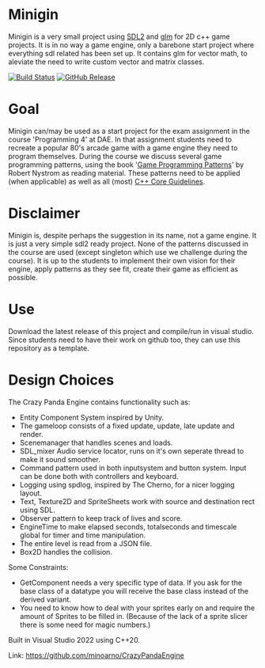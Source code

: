 # Minigin

Minigin is a very small project using [SDL2](https://www.libsdl.org/) and [glm](https://github.com/g-truc/glm) for 2D c++ game projects. It is in no way a game engine, only a barebone start project where everything sdl related has been set up. It contains glm for vector math, to aleviate the need to write custom vector and matrix classes.

[![Build Status](https://github.com/avadae/minigin/actions/workflows/msbuild.yml/badge.svg)](https://github.com/avadae/msbuild/actions)
[![GitHub Release](https://img.shields.io/github/v/release/avadae/minigin?logo=github&sort=semver)](https://github.com/avadae/minigin/releases/latest)

# Goal

Minigin can/may be used as a start project for the exam assignment in the course 'Programming 4' at DAE. In that assignment students need to recreate a popular 80's arcade game with a game engine they need to program themselves. During the course we discuss several game programming patterns, using the book '[Game Programming Patterns](https://gameprogrammingpatterns.com/)' by Robert Nystrom as reading material. These patterns need to be applied (when applicable) as well as all (most) [C++ Core Guidelines](https://isocpp.github.io/CppCoreGuidelines/CppCoreGuidelines).

# Disclaimer

Minigin is, despite perhaps the suggestion in its name, not a game engine. It is just a very simple sdl2 ready project. None of the patterns discussed in the course are used (except singleton which use we challenge during the course). It is up to the students to implement their own vision for their engine, apply patterns as they see fit, create their game as efficient as possible.

# Use

Download the latest release of this project and compile/run in visual studio. Since students need to have their work on github too, they can use this repository as a template.

# Design Choices

The Crazy Panda Engine contains functionality such as:
- Entity Component System inspired by Unity.
- The gameloop consists of a fixed update, update, late update and render.
- Scenemanager that handles scenes and loads.
- SDL_mixer Audio service locator, runs on it's own seperate thread to make it sound smoother.
- Command pattern used in both inputsystem and button system. Input can be done both with controllers and keyboard.
- Logging using spdlog, inspired by The Cherno, for a nicer logging layout.
- Text, Texture2D and SpriteSheets work with source and destination rect using SDL.
- Observer pattern to keep track of lives and score.
- EngineTime to make elapsed seconds, totalseconds and timescale global for timer and time manipulation.
- The entire level is read from a JSON file.
- Box2D handles the collision.

Some Constraints:
- GetComponent needs a very specific type of data. If you ask for the base class of a datatype you will receive the base class instead of the derived variant.
- You need to know how to deal with your sprites early on and require the amount of Sprites to be filled in. (Because of the lack of a sprite slicer there is some need for magic numbers.)

Built in Visual Studio 2022 using C++20. 
 
Link: https://github.com/minoarno/CrazyPandaEngine
